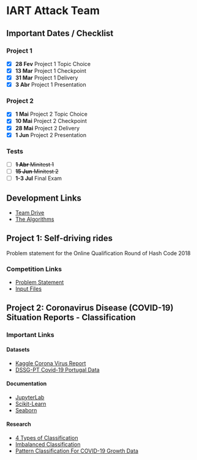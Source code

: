 # IART Attack Team

## Important Dates / Checklist

### Project 1

 - [X] **28 Fev** Project 1 Topic Choice
 - [X] **13 Mar** Project 1 Checkpoint
 - [X] **31 Mar** Project 1 Delivery
 - [X] **3 Abr** Project 1 Presentation

### Project 2

 - [X] **1 Mai** Project 2 Topic Choice
 - [X] **10 Mai** Project 2 Checkpoint
 - [X] **28 Mai** Project 2 Delivery
 - [X] **1 Jun** Project 2 Presentation

### Tests

 - [ ] ~~**1 Abr** Minitest 1~~
 - [ ] ~~**15 Jun** Minitest 2~~
 - [ ] **1-3 Jul** Final Exam

## Development Links
 - [Team Drive](https://drive.google.com/drive/folders/1-322v2I9zfdt4bKMessh_DcApJVpgZk1?usp=sharing)
 - [The Algorithms](https://github.com/TheAlgorithms/Python)

## Project 1: Self-driving rides

Problem statement for the Online Qualification Round of Hash Code 2018

### Competition Links

 - [Problem Statement](https://storage.googleapis.com/coding-competitions.appspot.com/HC/2018/hashcode2018_qualification_task.pdf)
 - [Input Files](https://storage.googleapis.com/coding-competitions.appspot.com/HC/2018/qualification_round_2018.in.zip)

## Project 2: Coronavirus Disease (COVID-19) Situation Reports - Classification

### Important Links

#### Datasets

 - [Kaggle Corona Virus Report](https://www.kaggle.com/imdevskp/corona-virus-report)
 - [DSSG-PT Covid-19 Portugal Data](https://github.com/dssg-pt/covid19pt-data)

#### Documentation

 - [JupyterLab](https://jupyterlab.readthedocs.io/en/stable/index.html)
 - [Scikit-Learn](https://scikit-learn.org/stable/index.html)
 - [Seaborn](https://seaborn.pydata.org/)

#### Research

 - [4 Types of Classification](https://machinelearningmastery.com/types-of-classification-in-machine-learning/)
 - [Imbalanced Classification](https://machinelearningmastery.com/imbalanced-classification-with-the-fraudulent-credit-card-transactions-dataset/)
  - [Pattern Classification For COVID-19 Growth Data](https://towardsdatascience.com/classify-growth-patterns-for-covid-19-data-41af4c7adc55)

